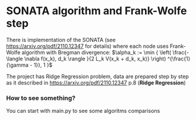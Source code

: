 # SONATA algorithm and Frank-Wolfe step

There is implementation of the SONATA (see https://arxiv.org/pdf/2110.12347 for details) where each node uses Frank-Wolfe algorithm with Bregman divergence: $\alpha_k := \min \{ \left( \frac{- \langle \nabla f(x_k), d_k \rangle }{2 L_k V(x_k + d_k, x_k)} \right) ^{\frac{1}{\gamma - 1}}, 1 }$

The project has Ridge Regression problem, data are prepared step by step as it described in https://arxiv.org/pdf/2110.12347 p.8 (**Ridge Regression**)

### How to see something?

You can start with main.py to see some algoritms comparisons
